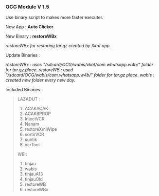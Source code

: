 ### **OCG Module V  1.5**

Use binary script to makes more faster executer.

New App : 
**Auto Clicker**

New Binary :
**restoreWBx**

_restoreWBx for restoring tar.gz created by Xkat app._

Update Binaries :

_restoreWBx : uses "/sdcard/OCG/wabis/xkat/com.whatsapp.w4b/"  folder for tar.gz place.
restoreWB : used "/sdcard/OCG/wabis/com.whatsapp.w4b/"  folder for tar.gz place.
wabis : created new folder every new day._

Included Binaries :

> LAZADUT :
> 
> 1. ACAKACAK
> 2. ACAKBPROP
> 3. InjectVCR
> 4. Nanam
> 5. restoreXmlWipe
> 6. sortirVCR
> 7. suntik
> 8. vcrTool
> 
>  WB :
> 
>
> 1. tinjau
> 2. wabis
> 3. tinjauA13
> 4. tinjauOld
> 5. restoreWB
> 6. restoreWBx
